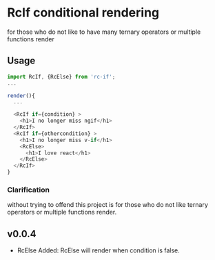 # RcIf conditional rendering
for those who do not like to have many ternary operators or multiple functions render


## Usage
```javascript
import RcIf, {RcElse} from 'rc-if';
...

render(){
  ...

  <RcIf if={condition} >
    <h1>I no longer miss ngif</h1>
  </RcIf>
  <RcIf if={othercondition} >
    <h1>I no longer miss v-if</h1>
    <RcElse>
      <h1>I love react</h1>
    </RcElse>
  </RcIf>
}
```

### Clarification
without trying to offend this project is for those who do not like ternary operators or multiple functions render.


## v0.0.4
* RcElse Added: RcElse will render when condition is false.
